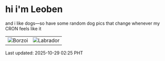 # hi i'm Leoben

and i like dogs—so have some random dog pics that change whenever my CRON feels like it

|  |  |
|--------|----------|
| ![Borzoi](https://random-dog-vercel.vercel.app/api/random-borzoi?v=1761675908) | ![Labrador](https://random-dog-vercel.vercel.app/api/random-labrador?v=1761675908) |

Last updated: 2025-10-29 02:25 PHT
